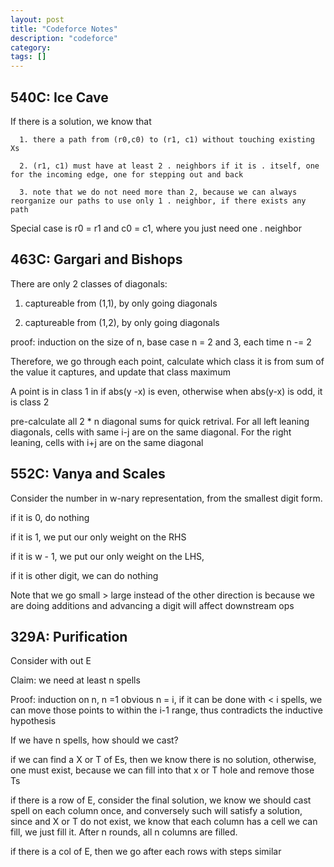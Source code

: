 ```yaml
---
layout: post
title: "Codeforce Notes"
description: "codeforce"
category: 
tags: []
---
```


540C: Ice Cave 
--------
If there is a solution, we know that

```
  1. there a path from (r0,c0) to (r1, c1) without touching existing Xs

  2. (r1, c1) must have at least 2 . neighbors if it is . itself, one for the incoming edge, one for stepping out and back

  3. note that we do not need more than 2, because we can always reorganize our paths to use only 1 . neighbor, if there exists any path

```

Special case is r0 = r1 and c0 = c1, where you just need one . neighbor


463C: Gargari and Bishops
--------

There are only 2 classes of diagonals: 
1. captureable from (1,1), by only going diagonals

2. captureable from (1,2), by only going diagonals

proof: induction on the size of n, base case n = 2 and 3, each time n -= 2

Therefore, we go through each point, calculate which class it is from sum of the value it captures, and update that class maximum

A point is in class 1 in if abs(y -x) is even, otherwise when abs(y-x) is odd, it is class 2

pre-calculate all 2 * n diagonal sums for quick retrival. For all left leaning diagonals, cells with same i-j are on the same diagonal. For the right leaning, cells with i+j are on the same diagonal


552C: Vanya and Scales
--------
Consider the number in w-nary representation, from the smallest digit
form.

if it is 0, do nothing

if it is 1, we put our only weight on the RHS

if it is w - 1, we put our only weight on the LHS, 

if it is other digit, we can do nothing

Note that we go small > large instead of the other direction is because we are doing additions and advancing a digit will affect downstream ops


329A: Purification
---------
Consider with out E

Claim: we need at least n spells

Proof: induction on n, n =1 obvious
n = i, if it can be done with < i spells, we can move those points to within the i-1 range, thus contradicts the inductive hypothesis

If we have n spells, how should we cast?

if we can find a X or T of Es, then we know there is no solution, otherwise, one must exist, because we can fill into that x or T hole and remove those Ts

if there is a row of E, consider the final solution, we know we should cast spell on each column once, and conversely such will satisfy a solution, since and X or T do not exist, we know that each column has a cell we can fill, we just fill it. After n rounds, all n columns are filled.

if there is a col of E, then we go after each rows with steps similar
